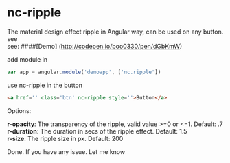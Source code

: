 # nc-ripple
The material design effect ripple in Angular way, can be used on any button. see   
see:
####[Demo] (http://codepen.io/boo0330/pen/dGbKmW)

add module in
```javascript
var app = angular.module('demoapp', ['nc.ripple'])
```

use nc-ripple in the button
```html
<a href='' class='btn' nc-ripple style=''>Button</a> 
```

Options:

**r-opacity**: The transparency of the ripple, valid value >=0 or <=1.  Default: .7  
**r-duration**: The duration in secs of the ripple effect.  Default: 1.5  
**r-size**: The ripple size in px.  Default: 200  
  
Done.  If you have any issue.  Let me know


